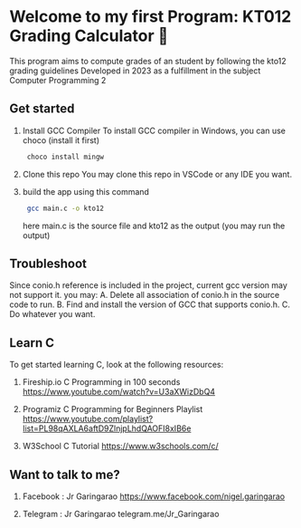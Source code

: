 # Welcome to my first Program: KT012 Grading Calculator 👋

This program aims to compute grades of an student by following the kto12 grading guidelines
Developed in 2023 as a fulfillment in the subject Computer Programming 2

## Get started

1.  Install GCC Compiler
    To install GCC compiler in Windows, you can use choco (install it first)

    ```PowerShell
     choco install mingw
    ```

2.  Clone this repo
    You may clone this repo in VSCode or any IDE you want.

3.  build the app using this command

    ```bash
     gcc main.c -o kto12
    ```

    here main.c is the source file and kto12 as the output (you may run the output)

## Troubleshoot

Since conio.h reference is included in the project, current gcc version may not support it. you may:
A. Delete all association of conio.h in the source code to run.
B. Find and install the version of GCC that supports conio.h.
C. Do whatever you want.

## Learn C

To get started learning C, look at the following resources:

1.  Fireship.io C Programming in 100 seconds
    https://www.youtube.com/watch?v=U3aXWizDbQ4

2.  Programiz C Programming for Beginners Playlist
    https://www.youtube.com/playlist?list=PL98qAXLA6aftD9ZlnjpLhdQAOFI8xIB6e

3.  W3School C Tutorial
    https://www.w3schools.com/c/

## Want to talk to me?

1.  Facebook : Jr Garingarao
    https://www.facebook.com/nigel.garingarao

2.  Telegram : Jr Garingarao
    telegram.me/Jr_Garingarao
